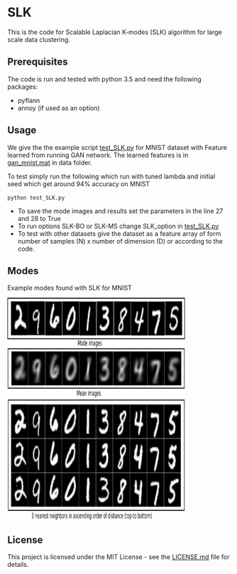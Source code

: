 # SLK

This is the code for Scalable Laplacian K-modes (SLK) algorithm for large scale data clustering.

## Prerequisites

The code is run and tested with python 3.5 and need the following packages:

- pyflann
- annoy (if used as an option)

## Usage

We give the the example script [test_SLK.py](test_SLK.py) for MNIST dataset with Feature learned from running GAN network. The learned features is in [gan_mnist.mat](gan_mnist.mat) in data folder.  

To test simply run the following which run with tuned lambda and initial seed which get around 94% accuracy on MNIST 
```
python test_SLK.py
```

- To save the mode images and results set the parameters  in the line 27 and 28 to True
- To run options SLK-BO or SLK-MS change SLK_option in [test_SLK.py](test_SLK.py)
- To test with other datasets give the dataset as a feature array of form number of samples (N) x number of dimension (D) or according to the code.

## Modes
Example modes found with SLK for MNIST

<span><img src="data/mnist_mode_mean.png" alt="" height="500" width="400"/></span>


## License

This project is licensed under the MIT License - see the [LICENSE.md](LICENSE.md) file for details.


